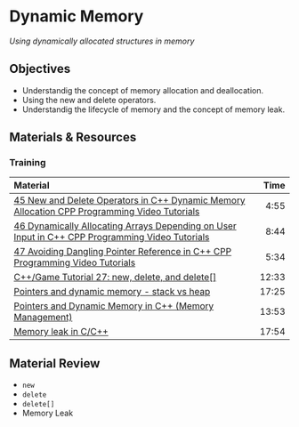# Dynamic Memory
*Using dynamically allocated structures in memory*

## Objectives
 - Understandig the concept of memory allocation and deallocation.
 - Using the new and delete operators.
 - Understandig the lifecycle of memory and the concept of memory leak.

## Materials & Resources
### Training
| Material | Time |
|:---------|-----:|
| [45 New and Delete Operators in C++ Dynamic Memory Allocation CPP Programming Video Tutorials](https://www.youtube.com/watch?v=gVGnOsB1n_o) | 4:55 |
| [46 Dynamically Allocating Arrays Depending on User Input in C++ CPP Programming Video Tutorials](https://www.youtube.com/watch?v=8XAQzcJvOHk) | 8:44 |
| [47 Avoiding Dangling Pointer Reference in C++ CPP Programming Video Tutorials](https://www.youtube.com/watch?v=frQ1uTnh6Io) | 5:34 |
| [C++/Game Tutorial 27: new, delete, and delete\[\]](https://www.youtube.com/watch?v=LMpkhZc17Z0) | 12:33 |
| [Pointers and dynamic memory - stack vs heap](https://www.youtube.com/watch?v=_8-ht2AKyH4) | 17:25 |
| [Pointers and Dynamic Memory in C++ (Memory Management)](https://www.youtube.com/watch?v=CSVRA4_xOkw) | 13:53 |
| [Memory leak in C/C++](https://www.youtube.com/watch?v=F2nrej6Kjww) | 17:54 |

## Material Review
 - `new`
 - `delete`
 - `delete[]`
 - Memory Leak

